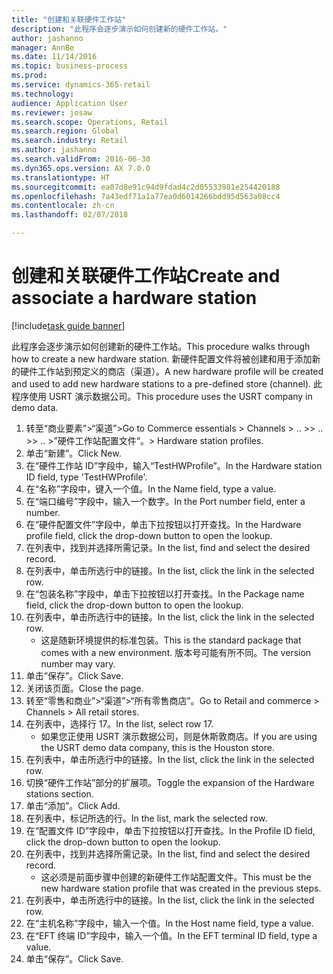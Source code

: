 ```yaml
--- 
title: "创建和关联硬件工作站"
description: "此程序会逐步演示如何创建新的硬件工作站。"
author: jashanno
manager: AnnBe
ms.date: 11/14/2016
ms.topic: business-process
ms.prod: 
ms.service: dynamics-365-retail
ms.technology: 
audience: Application User
ms.reviewer: josaw
ms.search.scope: Operations, Retail
ms.search.region: Global
ms.search.industry: Retail
ms.author: jashanno
ms.search.validFrom: 2016-06-30
ms.dyn365.ops.version: AX 7.0.0
ms.translationtype: HT
ms.sourcegitcommit: ea07d8e91c94d9fdad4c2d05533981e254420188
ms.openlocfilehash: 7a43edf71a1a77ea0d6014266bdd95d563a08cc4
ms.contentlocale: zh-cn
ms.lasthandoff: 02/07/2018

---
```

# <a name="create-and-associate-a-hardware-station"></a><span data-ttu-id="3b99c-103">创建和关联硬件工作站</span><span class="sxs-lookup"><span data-stu-id="3b99c-103">Create and associate a hardware station</span></span>

[!include[task guide banner](../includes/task-guide-banner.md)]

<span data-ttu-id="3b99c-104">此程序会逐步演示如何创建新的硬件工作站。</span><span class="sxs-lookup"><span data-stu-id="3b99c-104">This procedure walks through how to create a new hardware station.</span></span> <span data-ttu-id="3b99c-105">新硬件配置文件将被创建和用于添加新的硬件工作站到预定义的商店（渠道）。</span><span class="sxs-lookup"><span data-stu-id="3b99c-105">A new hardware profile will be created and used to add new hardware stations to a pre-defined store (channel).</span></span> <span data-ttu-id="3b99c-106">此程序使用 USRT 演示数据公司。</span><span class="sxs-lookup"><span data-stu-id="3b99c-106">This procedure uses the USRT company in demo data.</span></span>

1. <span data-ttu-id="3b99c-107">转至“商业要素”>“渠道”></span><span class="sxs-lookup"><span data-stu-id="3b99c-107">Go to Commerce essentials > Channels > ..</span></span> <span data-ttu-id="3b99c-108">></span><span class="sxs-lookup"><span data-stu-id="3b99c-108">> ..</span></span> <span data-ttu-id="3b99c-109">></span><span class="sxs-lookup"><span data-stu-id="3b99c-109">> ..</span></span> <span data-ttu-id="3b99c-110">>”硬件工作站配置文件“。</span><span class="sxs-lookup"><span data-stu-id="3b99c-110">> Hardware station profiles.</span></span>
2. <span data-ttu-id="3b99c-111">单击“新建”。</span><span class="sxs-lookup"><span data-stu-id="3b99c-111">Click New.</span></span>
3. <span data-ttu-id="3b99c-112">在“硬件工作站 ID”字段中，输入“TestHWProfile”。</span><span class="sxs-lookup"><span data-stu-id="3b99c-112">In the Hardware station ID field, type 'TestHWProfile'.</span></span>
4. <span data-ttu-id="3b99c-113">在“名称”字段中，键入一个值。</span><span class="sxs-lookup"><span data-stu-id="3b99c-113">In the Name field, type a value.</span></span>
5. <span data-ttu-id="3b99c-114">在“端口编号”字段中，输入一个数字。</span><span class="sxs-lookup"><span data-stu-id="3b99c-114">In the Port number field, enter a number.</span></span>
6. <span data-ttu-id="3b99c-115">在“硬件配置文件”字段中，单击下拉按钮以打开查找。</span><span class="sxs-lookup"><span data-stu-id="3b99c-115">In the Hardware profile field, click the drop-down button to open the lookup.</span></span>
7. <span data-ttu-id="3b99c-116">在列表中，找到并选择所需记录。</span><span class="sxs-lookup"><span data-stu-id="3b99c-116">In the list, find and select the desired record.</span></span>
8. <span data-ttu-id="3b99c-117">在列表中，单击所选行中的链接。</span><span class="sxs-lookup"><span data-stu-id="3b99c-117">In the list, click the link in the selected row.</span></span>
9. <span data-ttu-id="3b99c-118">在“包装名称”字段中，单击下拉按钮以打开查找。</span><span class="sxs-lookup"><span data-stu-id="3b99c-118">In the Package name field, click the drop-down button to open the lookup.</span></span>
10. <span data-ttu-id="3b99c-119">在列表中，单击所选行中的链接。</span><span class="sxs-lookup"><span data-stu-id="3b99c-119">In the list, click the link in the selected row.</span></span>
    * <span data-ttu-id="3b99c-120">这是随新环境提供的标准包装。</span><span class="sxs-lookup"><span data-stu-id="3b99c-120">This is the standard package that comes with a new environment.</span></span> <span data-ttu-id="3b99c-121">版本号可能有所不同。</span><span class="sxs-lookup"><span data-stu-id="3b99c-121">The version number may vary.</span></span>  
11. <span data-ttu-id="3b99c-122">单击“保存”。</span><span class="sxs-lookup"><span data-stu-id="3b99c-122">Click Save.</span></span>
12. <span data-ttu-id="3b99c-123">关闭该页面。</span><span class="sxs-lookup"><span data-stu-id="3b99c-123">Close the page.</span></span>
13. <span data-ttu-id="3b99c-124">转至“零售和商业”>“渠道”>“所有零售商店”。</span><span class="sxs-lookup"><span data-stu-id="3b99c-124">Go to Retail and commerce > Channels > All retail stores.</span></span>
14. <span data-ttu-id="3b99c-125">在列表中，选择行 17。</span><span class="sxs-lookup"><span data-stu-id="3b99c-125">In the list, select row 17.</span></span>
    * <span data-ttu-id="3b99c-126">如果您正使用 USRT 演示数据公司，则是休斯敦商店。</span><span class="sxs-lookup"><span data-stu-id="3b99c-126">If you are using the USRT demo data company, this is the Houston store.</span></span>  
15. <span data-ttu-id="3b99c-127">在列表中，单击所选行中的链接。</span><span class="sxs-lookup"><span data-stu-id="3b99c-127">In the list, click the link in the selected row.</span></span>
16. <span data-ttu-id="3b99c-128">切换“硬件工作站”部分的扩展项。</span><span class="sxs-lookup"><span data-stu-id="3b99c-128">Toggle the expansion of the Hardware stations section.</span></span>
17. <span data-ttu-id="3b99c-129">单击“添加”。</span><span class="sxs-lookup"><span data-stu-id="3b99c-129">Click Add.</span></span>
18. <span data-ttu-id="3b99c-130">在列表中，标记所选的行。</span><span class="sxs-lookup"><span data-stu-id="3b99c-130">In the list, mark the selected row.</span></span>
19. <span data-ttu-id="3b99c-131">在“配置文件 ID”字段中，单击下拉按钮以打开查找。</span><span class="sxs-lookup"><span data-stu-id="3b99c-131">In the Profile ID field, click the drop-down button to open the lookup.</span></span>
20. <span data-ttu-id="3b99c-132">在列表中，找到并选择所需记录。</span><span class="sxs-lookup"><span data-stu-id="3b99c-132">In the list, find and select the desired record.</span></span>
    * <span data-ttu-id="3b99c-133">这必须是前面步骤中创建的新硬件工作站配置文件。</span><span class="sxs-lookup"><span data-stu-id="3b99c-133">This must be the new hardware station profile that was created in the previous steps.</span></span>  
21. <span data-ttu-id="3b99c-134">在列表中，单击所选行中的链接。</span><span class="sxs-lookup"><span data-stu-id="3b99c-134">In the list, click the link in the selected row.</span></span>
22. <span data-ttu-id="3b99c-135">在“主机名称”字段中，输入一个值。</span><span class="sxs-lookup"><span data-stu-id="3b99c-135">In the Host name field, type a value.</span></span>
23. <span data-ttu-id="3b99c-136">在“EFT 终端 ID”字段中，输入一个值。</span><span class="sxs-lookup"><span data-stu-id="3b99c-136">In the EFT terminal ID field, type a value.</span></span>
24. <span data-ttu-id="3b99c-137">单击“保存”。</span><span class="sxs-lookup"><span data-stu-id="3b99c-137">Click Save.</span></span>


